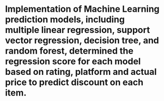 # Implementation of Machine Learning prediction models, including multiple linear regression, support vector regression, decision tree, and random forest, determined the regression score for each model based on rating, platform and actual price to predict discount on each item.
